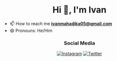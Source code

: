 <h1 align="center">Hi 👋, I'm Ivan</h1>

- 📫 How to reach me **ivanmahadika05@gmail.com**
- 😄 Pronouns: He/Him

<h3 align="center">Social Media</h3>
<p align="center">
   <a href="https://www.instagram.com/ivan.mahadika/"><img src="https://img.shields.io/badge/Instagram-E4405F?style=for-the-badge&logo=instagram&logoColor=white" alt="Instagram" /></a>
 <a href="https://twitter.com/ivnmhdka"><img src="https://img.shields.io/badge/Twitter-0089D6?style=for-the-badge&logo=twitter&logoColor=white" alt="Twitter" /></a>
 

